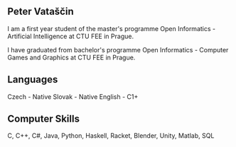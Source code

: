 ## Peter Vataščin
I am a first year student of the master's programme Open Informatics - Artificial Intelligence at CTU FEE in Prague.

I have graduated from bachelor's programme Open Informatics - Computer Games and Graphics at CTU FEE in Prague.

## Languages
Czech - Native
Slovak - Native
English - C1+

## Computer Skills
C, C++, C#, Java, Python, Haskell, Racket, Blender, Unity, Matlab, SQL

<!--
**VatascinPeter/VatascinPeter** is a ✨ _special_ ✨ repository because its `README.md` (this file) appears on your GitHub profile.

Here are some ideas to get you started:

- 🔭 I’m currently working on ...
- 🌱 I’m currently learning ...
- 👯 I’m looking to collaborate on ...
- 🤔 I’m looking for help with ...
- 💬 Ask me about ...
- 📫 How to reach me: ...
- 😄 Pronouns: ...
- ⚡ Fun fact: ...
-->
